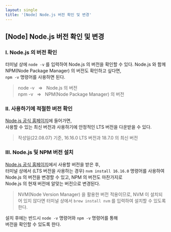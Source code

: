 ```yaml
---
layout: single
title: '[Node] Node.js 버전 확인 및 변경'
---
```


## [Node] Node.js 버전 확인 및 변경

### I. Node.js 의 버전 확인

터미널 상에 `node -v` 를 입력하여 Node.js 의 버전을 확인할 수 있다.
Node.js 와 함께 NPM(Node Package Manager) 의 버전도 확인하고 싶다면, <br/> `npm -v` 명령어를 사용하면 된다.

> node -v &nbsp; ⇒ &nbsp; Node.js 의 버전 <br/>
> npm -v &nbsp; ⇒ &nbsp; NPM(Node Package Manager) 의 버전

### II. 사용하기에 적절한 버전 확인

[Node.js 공식 홈페이지](https://nodejs.org/ko/)에 들어가면, <br/> 사용할 수 있는 최신 버전과 사용하기에 안정적인 LTS 버전을 다운받을 수 있다.

> 작성일(22.08.07) 기준, 16.16.0 LTS 버전과 18.7.0 의 최신 버전

### III. Node.js 및 NPM 버전 설치

[Node.js 공식 홈페이지](https://nodejs.org/ko/)에서 사용할 버전을 받은 후, <br/> 터미널 상에서 (LTS 버전을 사용하는 경우) `nvm install 16.16.0` 명령어를 사용하여 <br/> Node.js 의 버전을 변경할 수 있고, NPM 의 버전도 마찬가지로 <br/> Node.js 의 현재 버전에 알맞는 버전으로 변경된다.

> NVM(Node Version Manager) 을 활용한 버전 적용이므로,
> NVM 이 설치되어 있지 않다면 터미널 상에서
> `brew install nvm` 를 입력하여 설치할 수 있도록 한다.

설치 후에는 반드시 `node -v` 명령어와 `npm -v` 명령어를 통해 <br/> 버전을 확인할 수 있도록 한다.
